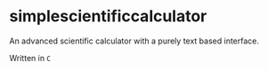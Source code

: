 # simplescientificcalculator
An advanced scientific calculator with a purely text based interface.

Written in ```C```
